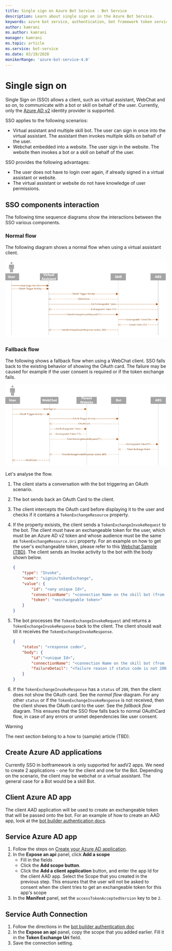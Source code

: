 ```yaml
---
title: Single sign on Azure Bot Service - Bot Service
description: Learn about single sign on in the Azure Bot Service.
keywords: azure bot service, authentication, bot framework token service
author: kamrani
ms.author: kamrani
manager: kamrani
ms.topic: article
ms.service: bot-service
ms.date: 03/19/2020
monikerRange: 'azure-bot-service-4.0'
---
```


# Single sign on

Single Sign on (SSO) allows a client, such as virtual assistant, WebChat and so on, to communicate with a bot or skill on behalf of the user.
Currently, only the [Azure AD v2](./bot-builder-concept-identity-providers.md#azure-active-directory-identity-provider) identity provider is supported.

SSO applies to the following scenarios:

- Virtual assistant and multiple skill bot. The user can sign in once into the virtual assistant. The assistant then invokes multiple skills on behalf of the user.
- Webchat embedded into a website. The user sign in the website. The website then invokes a bot or a skill on behalf of the user.

SSO provides the following advantages:

- The user does not have to login over again, if already signed in a virtual assistant or website.
- The virtual assistant or website do not have knowledge of user permissions.

## SSO components interaction

The following time sequence diagrams show the interactions between the SSO various components.

### Normal flow

The following diagram shows a normal flow when using a virtual assistant client.

![bot sso va](media/concept-bot-authentication/bot-auth-sso-va-time-sequence.PNG)

### Fallback flow

The following shows a fallback flow when using a WebChat client.
SSO falls back to the existing behavior of showing the OAuth card.
The failure may be caused for example if the user consent is required or if the token exchange fails.

![bot sso webchat](media/concept-bot-authentication/bot-auth-sso-webchat-time-sequence.PNG)

Let's analyse the flow.

1. The client starts a conversation with the bot triggering an OAuth scenario.
1. The bot sends back an OAuth Card to the client.
1. The client intercepts the OAuth card before displaying it to the user and checks if it contains a `TokenExchangeResource` property.
1. If the property exisists, the client sends a `TokenExchangeInvokeRequest` to the bot. The client must have an exchangeable token for the user, which must be an Azure AD v2 token and whose audience must be the same as `TokenExchangeResource.Uri` property. For an example on how to get the user's exchangeable token, please refer to this [Webchat Sample (TBD)](https://linkrequired). The client sends an Invoke activity to the bot with the body shown below.

    ```json
    {
        "type": "Invoke",
        "name": "signin/tokenExchange",
        "value": {
            "id": "<any unique Id>",
            "connectionName": "<connection Name on the skill bot (from the OAuth Card)>",
            "token": "<exchangeable token>"
        }
    }
    ```

1. The bot processes the `TokenExchangeInvokeRequest` and returns a `TokenExchangeInvokeResponse` back to the client. The
client should wait till it receives the `TokenExchangeInvokeResponse`.

    ```json
    {
        "status": "<response code>",
        "body": {
            "id":"<unique Id>",
            "connectionName": "<connection Name on the skill bot (from the OAuth Card)>",
            "failureDetail": "<failure reason if status code is not 200, null otherwise>"
        }
    }
    ```

1. If the `TokenExchangeInvokeResponse` has a `status` of `200`, then the client does not show the OAuth card. See the *normal flow* diagram. For any other `status` or if the `TokenExchangeInvokeResponse` is not received, then the client shows the OAuth card to the user. See the *fallback flow* diagram. This ensures that the SSO flow falls back to normal OAuthCard flow, in case of any errors or unmet dependencies like user consent.

> [!WARNING]
> The next section belong to a how to (sample) article (TBD).

## Create Azure AD applications

Currently SSO in botframework is only supported for aadV2 apps.
We need to create 2 applications - one for the client and one for the Bot.
Depending on the scenario, the client may be webchat or a virtual assistant.
The general case for a Bot would be a skill Bot.

## Client Azure AD app

The client AAD application will be used to create an exchangeable token that will be passed onto the bot.
For an example of how to create an AAD app, look at the [bot builder authentication docs](https://docs.microsoft.com/azure/bot-service/bot-builder-authentication?view=azure-bot-service-4.0&tabs=csharp#create-your-azure-ad-application).

## Service Azure AD app

1) Follow the steps on [Create your Azure AD application](https://docs.microsoft.com/azure/bot-service/bot-builder-authentication?view=azure-bot-service-4.0&tabs=csharp#create-your-azure-ad-application).
2) In the **Expose an api** panel, click **Add a scope**
    - Fill in the fields
    - Click the **Add scope button**.
    - Click the **Add a client application** button, and enter the app Id for the client AAD app. Select the Scope that you created in the previous step. This ensures that the user will not be asked to consent when the client tries to get an exchangeable token for this app's scope
3) In the **Manifest** panel, set the `accessTokenAcceptedVersion` key to be `2`.

## Service Auth Connection

1) Follow the directions in the [bot builder authentication doc](https://docs.microsoft.com/azure/bot-service/bot-builder-authentication?view=azure-bot-service-4.0&tabs=csharp#azure-ad-v2)
2) In the **Expose an api** panel, copy the scope that you added earlier. Fill it in the **Token Exchange Uri** field.
3) Save the connection setting.